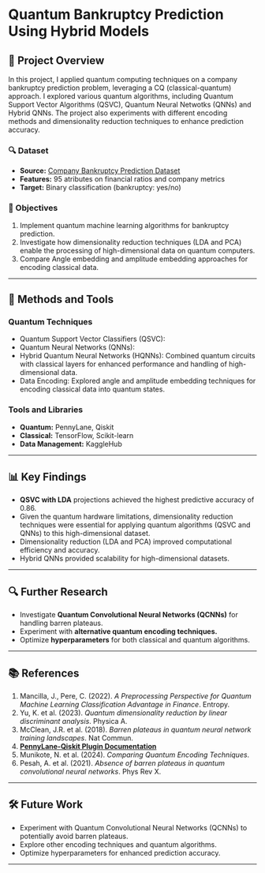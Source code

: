 # Quantum Bankruptcy Prediction Using Hybrid Models

## 📜 Project Overview

In this project, I applied quantum computing techniques on a company bankruptcy prediction problem, leveraging a CQ (classical-quantum) approach. I explored various quantum algorithms, including Quantum Support Vector Algorithms (QSVC), Quantum Neural Netwotks (QNNs) and Hybrid QNNs. The project also experiments with different encoding methods and dimensionality reduction techniques to enhance prediction accuracy.

### 🔍 Dataset
- **Source:** [Company Bankruptcy Prediction Dataset](https://www.kaggle.com/datasets/fedesoriano/company-bankruptcy-prediction)
- **Features:** 95 atributes on financial ratios and company metrics  
- **Target:** Binary classification (bankruptcy: yes/no)

### 🎯 Objectives
1. Implement quantum machine learning algorithms for bankruptcy prediction.
2. Investigate how dimensionality reduction techniques (LDA and PCA) enable the processing of high-dimensional data on quantum computers.
3. Compare Angle embedding and amplitude embedding approaches for encoding classical data.

---

## 🚀 Methods and Tools

### Quantum Techniques
- Quantum Support Vector Classifiers (QSVC):
- Quantum Neural Networks (QNNs):
- Hybrid Quantum Neural Networks (HQNNs): Combined quantum circuits with classical layers for enhanced performance   and handling of high-dimensional data.
- Data Encoding: Explored angle and amplitude embedding techniques for encoding classical data into quantum states.

### Tools and Libraries
- **Quantum:** PennyLane, Qiskit
- **Classical:** TensorFlow, Scikit-learn
- **Data Management:** KaggleHub

---

## 📊 Key Findings
- **QSVC with LDA** projections achieved the highest predictive accuracy of 0.86.
- Given the quantum hardware limitations, dimensionality reduction techniques were essential for applying quantum algorithms (QSVC and QNNs) to this high-dimensional dataset.
- Dimensionality reduction (LDA and PCA) improved computational efficiency and accuracy.  
- Hybrid QNNs provided scalability for high-dimensional datasets.

---

## 🔍 Further Research

- Investigate **Quantum Convolutional Neural Networks (QCNNs)** for handling barren plateaus.  
- Experiment with **alternative quantum encoding techniques.**  
- Optimize **hyperparameters** for both classical and quantum algorithms.

---

## 📚 References
1. Mancilla, J., Pere, C. (2022). *A Preprocessing Perspective for Quantum Machine Learning Classification Advantage in Finance*. Entropy.  
2. Yu, K. et al. (2023). *Quantum dimensionality reduction by linear discriminant analysis*. Physica A.  
3. McClean, J.R. et al. (2018). *Barren plateaus in quantum neural network training landscapes*. Nat Commun.  
4. **[PennyLane-Qiskit Plugin Documentation](https://docs.pennylane.ai/projects/qiskit/en/stable/)**  
5. Munikote, N. et al. (2024). *Comparing Quantum Encoding Techniques*.  
6. Pesah, A. et al. (2021). *Absence of barren plateaus in quantum convolutional neural networks*. Phys Rev X.  

---  

## 🛠️ Future Work
- Experiment with Quantum Convolutional Neural Networks (QCNNs) to potentially avoid barren plateaus.
- Explore other encoding techniques and quantum algorithms.
- Optimize hyperparameters for enhanced prediction accuracy.

---  
